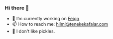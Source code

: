### Hi there 👋

- 🔭 I’m currently working on [Feign](https://store.steampowered.com/app/1436990/Feign/?l=turkish)
- 📫 How to reach me: hilmi@tenekekafalar.com
- 🥒 I don't like pickles.
<!--
**hilminamli/hilminamli** is a ✨ _special_ ✨ repository because its `README.md` (this file) appears on your GitHub profile.

Here are some ideas to get you started:


- 🌱 I’m currently learning ...
- 👯 I’m looking to collaborate on ...
- 🤔 I’m looking for help with ...
- 💬 Ask me about ...
- 📫 How to reach me: ...
- 😄 Pronouns: ...
- ⚡ Fun fact: ...
-->

